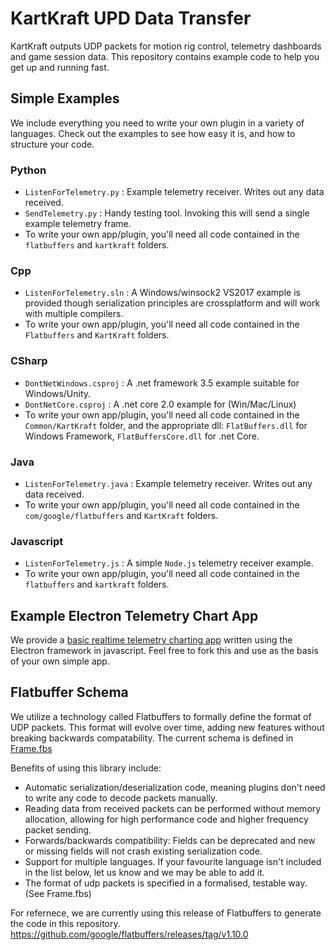 # KartKraft UPD Data Transfer

KartKraft outputs UDP packets for motion rig control, telemetry dashboards and game session data. This repository contains example code to help you get up and running fast.

## Simple Examples

We include everything you need to write your own plugin in a variety of languages. Check out the examples to see how easy it is, and how to structure your code.

### Python

- `ListenForTelemetry.py` : Example telemetry receiver. Writes out any data received.
- `SendTelemetry.py` : Handy testing tool. Invoking this will send a single example telemetry frame.
- To write your own app/plugin, you'll need all code contained in the `flatbuffers` and `kartkraft` folders.

### Cpp

- `ListenForTelemetry.sln` : A Windows/winsock2 VS2017 example is provided though serialization principles are crossplatform and will work with multiple compilers.
- To write your own app/plugin, you'll need all code contained in the `Flatbuffers` and `KartKraft` folders.

### CSharp

- `DontNetWindows.csproj` : A .net framework 3.5 example suitable for Windows/Unity.
- `DontNetCore.csproj` : A .net core 2.0 example for (Win/Mac/Linux)
- To write your own app/plugin, you'll need all code contained in the `Common/KartKraft` folder, and the appropriate dll: `FlatBuffers.dll` for Windows Framework, `FlatBuffersCore.dll` for .net Core.

### Java

- `ListenForTelemetry.java` : Example telemetry receiver. Writes out any data received.
- To write your own app/plugin, you'll need all code contained in the `com/google/flatbuffers` and `KartKraft` folders.

### Javascript

- `ListenForTelemetry.js` : A simple `Node.js` telemetry receiver example.
- To write your own app/plugin, you'll need all code contained in the `flatbuffers` and `kartkraft` folders.

## Example Electron Telemetry Chart App

We provide a [basic realtime telemetry charting app](https://github.com/black-delta/kartkraft-telemetry/tree/master/Examples/Electron) written using the Electron framework in javascript. Feel free to fork this and use as the basis of your own simple app.

## Flatbuffer Schema

We utilize a technology called Flatbuffers to formally define the format of UDP packets. This format will evolve over time, adding new features without breaking backwards compatability. The current schema is defined in [Frame.fbs](https://github.com/black-delta/kartkraft-telemetry/blob/master/Schema/Frame.fbs)

Benefits of using this library include:

- Automatic serialization/deserialization code, meaning plugins don't need to write any code to decode packets manually.
- Reading data from received packets can be performed without memory allocation, allowing for high performance code and higher frequency packet sending.
- Forwards/backwards compatibility: Fields can be deprecated and new or missing fields will not crash existing serialization code.
- Support for multiple languages. If your favourite language isn't included in the list below, let us know and we may be able to add it.
- The format of udp packets is specified in a formalised, testable way. (See Frame.fbs)

For refernece, we are currently using this release of Flatbuffers to generate the code in this repository.
https://github.com/google/flatbuffers/releases/tag/v1.10.0
